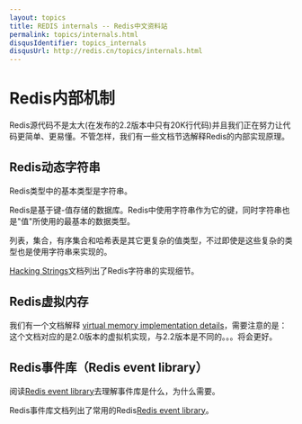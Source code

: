 ```yaml
---
layout: topics
title: REDIS internals -- Redis中文资料站
permalink: topics/internals.html
disqusIdentifier: topics_internals
disqusUrl: http://redis.cn/topics/internals.html
---
```


# Redis内部机制

Redis源代码不是太大(在发布的2.2版本中只有20K行代码)并且我们正在努力让代码更简单、更易懂。不管怎样，我们有一些文档节选解释Redis的内部实现原理。

## Redis动态字符串 ##

Redis类型中的基本类型是字符串。

Redis是基于键-值存储的数据库。Redis中使用字符串作为它的键，同时字符串也是"值"所使用的最基本的数据类型。

列表，集合，有序集合和哈希表是其它更复杂的值类型，不过即使是这些复杂的类型也是使用字符串来实现的。

[Hacking Strings](/topics/internals-sds.html)文档列出了Redis字符串的实现细节。


## Redis虚拟内存


我们有一个文档解释 [virtual memory implementation details](/topics/internals-vm)，需要注意的是：这个文档对应的是2.0版本的虚拟机实现，与2.2版本是不同的。。。将会更好。

## Redis事件库（Redis event library）

阅读[Redis event library](/topics/internals-eventlib.html)去理解事件库是什么，为什么需要。

Redis事件库文档列出了常用的Redis[Redis event library](/topics/internals-rediseventlib.html)。
